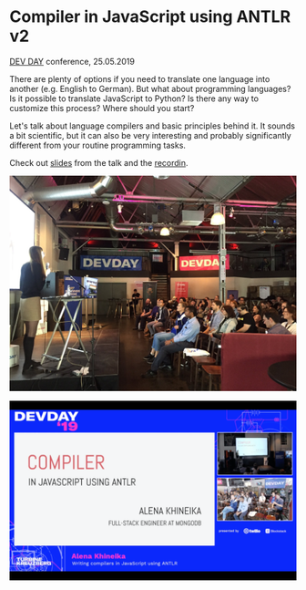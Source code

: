 # Compiler in JavaScript using ANTLR v2

[DEV DAY](https://devday.io/) conference, 25.05.2019

There are plenty of options if you need to translate one language into another (e.g. English to German). But what about programming languages? Is it possible to translate JavaScript to Python? Is there any way to customize this process? Where should you start?

Let's talk about language compilers and basic principles behind it. It sounds a bit scientific, but it can also be very interesting and probably significantly different from your routine programming tasks.

Check out [slides](./devday-slides.pdf) from the talk and the [recordin](https://www.youtube.com/watch?v=-Gtsh9VlycI).

<img src="./devday-talk.jpg" alt="Photo from my talk" width="600"/>

<img src="./devday-screenshot.png" width="596"
alt="Me giving a talk about transpiler" width="600" />
